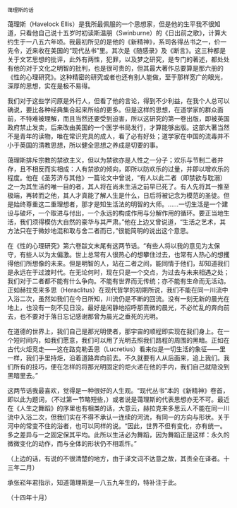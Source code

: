     蔼理斯的话 

   蔼理斯（Havelock Ellis）是我所最佩服的一个思想家，但是他的生平我不很知道，只看他自己说十五岁时初读斯温朋（Swinburne）的《日出前之歌》，计算大约生于一八五六年顷。我最初所见的是他的《新精神》，系司各得丛书之一，价一先令，近来收在美国的“现代丛书”里。其次是《随感录》及《断言》。这三种都是关于文艺思想的批评，此外有两性，犯罪，以及梦之研究，是专门的著述，都处处有他的对于文化之明智的批判，也是很可贵的，但其最大著作总要算是那六册的《性的心理研究》。这种精密的研究或者也还有别人能做，至于那样宽广的眼光，深厚的思想，实在是极不易得。

   我们对于这些学问原是外行人，但看了他的言论，得到不少利益，在我个人总可以确说，要比各种经典集合起来所给的更多。但是这样的思想，在道学家的群众面前，不特难被理解，而且当然还要受到迫害，所以这研究的第一卷出版，即被英国政府禁止发卖，后来改由美国的一个医学书局发行，才算能够出版。这部大著当然不是青年的读物，唯在常识完具的成人，看了必有好处；道学家在中国的流毒并不小于英国的清教思想，所以健全思想之养成是切要的事。

   蔼理斯排斥宗教的禁欲主义，但以为禁欲亦是人性之一分子；欢乐与节制二者并存，且不相反而实相成：人有禁欲的倾向，即所以防欢乐的过量，并即以增欢乐的程度。他在《圣芳济与其他》一篇论文中曾说，“有人以此二者（即禁欲与耽溺）之一为其生活的唯一目的者，其人将在尚未生活之前早已死了。有人先将其一推至极端，再转而之他，其人才真能了解人生是什么，日后将被记念为模范的圣徒。但是始终尊重这二重理想者，那才是知生活法的明智的大师。……一切生活是一个建设与破坏，一个取进与付出，一个永远的构成作用与分解作用的循环。要正当地生活，我们须得模仿大自然的豪华与其严肃。”他在上边又曾说道，“生活之艺术，其方法只在于微妙地混和取与舍二者而已，”很能简明的说出这个意思。

   在《性的心理研究》第六卷跋文末尾有这两节话。“有些人将以我的意见为太保守，有些人以为太偏激。世上总常有人很热心的想攀住过去，也常有人热心的想攫得他们所想像的未来。但是明智的人，站在二者之间，能同情于他们，却知道我们是永远在于过渡时代。在无论何时，现在只是一个交点，为过去与未来相遇之处；我们对于二者都不能有什么争向。不能有世界而无传统；亦不能有生命而无活动。正如赫拉克来多思（Heraclitus）在现代哲学的初期所说，我们不能在同一川流中入浴二次，虽然如我们在今日所知，川流仍是不断的回流。没有一刻无新的晨光在地上，也没有一刻不见日没。最好是闲静地招呼那熹微的晨光，不必忙乱的奔向前去，也不要对于落日忘记感谢那曾为晨光之垂死的光明。

   在道德的世界上，我们自己是那光明使者，那宇宙的顺程即实现在我们身上。在一个短时间内，如我们愿意，我们可以用了光明去照我们路程的周围的黑暗。正如在古代火炬竞走——这在路克勒丢思（Lucretius）看来似是一切生活的象征——里一样，我们手里持炬，沿着道路奔向前去。不久就要有人从后面来，追上我们。我们所有的技巧，便在怎样的将那光明固定的炬火递在他的手内，我们自己就隐没到黑暗里去。”

   这两节话我最喜欢，觉得是一种很好的人生观。“现代丛书”本的《新精神》卷首，即以此为题词，（不过第一节略短些，）或者说是蔼理斯的代表思想亦无不可。最近在《人生之舞蹈》的序里也有相类的话，大意云，赫拉克来多思云人不能在同一川流中入浴二次，但我们实在不得不承认一连续的河流，有同一的方向与形状。关于河中的常变不住的浴者，也可以同样的说。“因此，世界不但有变化，亦有统一。多之差异与一之固定保其平均。此所以生活必为舞蹈，因为舞蹈正是这样：永久的微微变化的动作，而与全体的形状仍不相乖忤。”

   （上边的话，有说的不很清楚的地方，由于译文词不达意之故，其责全在译者。十三年二月）

   承张崧年君指示，知道蔼理斯是一八五九年生的，特补注于此。

   （十四年十月）

